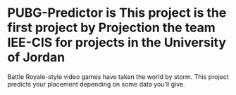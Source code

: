 # **PUBG-Predictor** is This project is the first project by **Projection** the team IEE-CIS for projects in the **University of Jordan**
Battle Royale-style video games have taken the world by storm. This project predicts your placement depending on some data you'll give.
